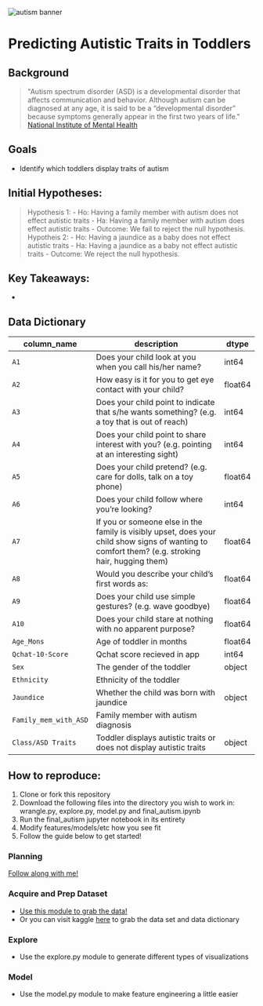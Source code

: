 ![autism banner](https://mycanopy.org/wp-content/uploads/2020/01/Autism-Puzzle-Banner.jpg)
# Predicting Autistic Traits in Toddlers
## Background
> "Autism spectrum disorder (ASD) is a developmental disorder that affects communication and behavior. Although autism can be diagnosed at any age, it is said to be a “developmental disorder” because symptoms generally appear in the first two years of life." [National Institute of Mental Health](https://www.nimh.nih.gov/health/topics/autism-spectrum-disorders-asd/index.shtml)
## Goals
- Identify which toddlers display traits of autism
## Initial Hypotheses:
> Hypothesis 1:
    - Ho: Having a family member with autism does not effect autistic traits
    - Ha: Having a family member with autism does effect autistic traits
    - Outcome: We fail to reject the null hypothesis.
> Hypotheis 2:
    - Ho: Having a jaundice as a baby does not effect autistic traits
    - Ha: Having a jaundice as a baby not effect autistic traits
    - Outcome: We reject the null hypothesis.
## Key Takeaways:
-
## Data Dictionary

| column_name                 | description                                                                                                         | dtype    |
|-----------------------------|---------------------------------------------------------------------------------------------------------------------|----------|
| `A1`                  | Does your child look at you when you call his/her name?                                                                                |  int64    |
| `A2`                 | How easy is it for you to get eye contact with your child?                                                           |              float64  |
| `A3`                  | Does your child point to indicate that s/he wants something? (e.g. a toy that is out of reach)  |  int64  |                                                                                
| `A4`          | Does your child point to share interest with you? (e.g. pointing at an interesting sight)                                |  int64    |   
| `A5`                      | Does your child pretend? (e.g. care for dolls, talk on a toy phone)                                                                    |                 float64  |
| `A6`                      | Does your child follow where you’re looking?  |                 int64    |
| `A7`                  | If you or someone else in the family is visibly upset, does your child show signs of wanting to comfort them? (e.g. stroking hair, hugging them)                                                             |                 float64  |
| `A8`                 | Would you describe your child’s first words as:                                                             |                 float64  |
| `A9`                  | Does your child use simple gestures? (e.g. wave goodbye)                                                                                       |                 float64  |
| `A10`    | Does your child stare at nothing with no apparent purpose?                                |                 float64  |
| `Age_Mons `              | Age of toddler in months                                                                      |                 float64  |
| `Qchat-10-Score`                  | Qchat score recieved in app                                                                           |                 int64    |
| `Sex`                   | The gender of the toddler                                                                    |                 object    |
| `Ethnicity`                   | Ethnicity of the toddler                                  |                 | object    |
| `Jaundice`                 | Whether the child was born with jaundice                                                                          |                 object    |
| `Family_mem_with_ASD`           | Family member with autism diagnosis                                                             |                 | object |
| `Class/ASD Traits`           | Toddler displays autistic traits or does not display autistic traits                                                             |                 object  |

## How to reproduce:
1. Clone or fork this repository
2. Download the following files into the directory you wish to work in: wrangle.py, explore.py, model.py and final_autism.ipynb
3. Run the final_autism jupyter notebook in its entirety
4. Modify features/models/etc how you see fit
5.  Follow the guide below to get started!
### Planning
[Follow along with me!](https://trello.com/b/kZhzTUYs/individual-project-board)

### Acquire and Prep Dataset
- [Use this module to grab the data! ](https://github.com/segovialori/toddler_autism_predictor/blob/master/wrangle.py)
- Or you can visit kaggle [here](https://www.kaggle.com/fabdelja/autism-screening-for-toddlers) to grab the data set and data dictionary 

### Explore
- Use the explore.py module to generate different types of visualizations

### Model
- Use the model.py module to make feature engineering a little easier